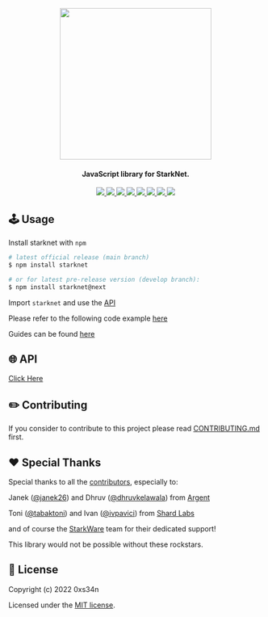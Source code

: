 <!-- logo -->
<p align="center">
  <img width='300' src="https://raw.githubusercontent.com/seanjameshan/starknet.js/main/img/logo.svg">
</p>

<!-- tag line -->
<h4 align='center'> JavaScript library for StarkNet.</h4>

<!-- primary badges -->
<p align="center">
  <a href="https://github.com/seanjameshan/starknet.js/actions">
    <img src="https://img.shields.io/github/workflow/status/seanjameshan/starknet.js/Release">
  </a>
  <a href="https://www.npmjs.com/package/starknet">
    <img src='https://img.shields.io/npm/v/starknet' />
  </a>
  <a href="https://www.npmjs.com/package/starknet">
    <img src='https://img.shields.io/npm/v/starknet/next' />
  </a>
  <a href="https://bundlephobia.com/package/starknet">
    <img src='https://img.shields.io/bundlephobia/minzip/starknet?color=success&label=size' />
  </a>
  <a href="https://www.npmjs.com/package/starknet">
    <img src='https://img.shields.io/npm/dt/starknet?color=blueviolet' />
  </a>
  <a href="https://github.com/seanjameshan/starknet.js/blob/main/LICENSE/">
    <img src="https://img.shields.io/badge/license-MIT-black">
  </a>
  <a href="https://github.com/seanjameshan/starknet.js/stargazers">
    <img src='https://img.shields.io/github/stars/seanjameshan/starknet.js?color=yellow' />
  </a>
  <a href="https://starkware.co/">
    <img src="https://img.shields.io/badge/powered_by-StarkWare-navy">
  </a>
</p>

## 🕹️ Usage

Install starknet with `npm`

```bash
# latest official release (main branch)
$ npm install starknet

# or for latest pre-release version (develop branch):
$ npm install starknet@next
```

Import `starknet` and use the [API](https://www.starknetjs.com/docs/API/)

Please refer to the following code example [here](https://github.com/0xs34n/starknet.js-workshop)

Guides can be found [here](https://www.starknetjs.com/guides/intro)

## 🌐 API

[Click Here](https://www.starknetjs.com/docs/API/)

## ✏️ Contributing

If you consider to contribute to this project please read [CONTRIBUTING.md](https://github.com/0xs34n/starknet.js/blob/main/CONTRIBUTING.md) first.

## ❤️ Special Thanks

Special thanks to all the [contributors](https://github.com/0xs34n/starknet.js/graphs/contributors), especially to:

Janek ([@janek26](https://github.com/janek26)) and Dhruv ([@dhruvkelawala](https://github.com/dhruvkelawala)) from [Argent](https://github.com/argentlabs)

Toni ([@tabaktoni](https://github.com/tabaktoni)) and Ivan ([@ivpavici](https://github.com/ivpavici)) from [Shard Labs](https://shardlabs.io/)

and of course the [StarkWare](https://starkware.co/) team for their dedicated support!

This library would not be possible without these rockstars.

## 📜 License

Copyright (c) 2022 0xs34n

Licensed under the [MIT license](https://github.com/0xs34n/starknet.js/blob/main/LICENSE).
